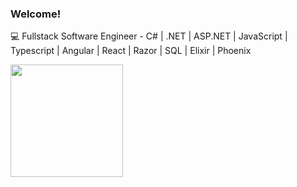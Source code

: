 ### Welcome!

:computer: Fullstack Software Engineer - C# | .NET | ASP.NET | JavaScript | Typescript | Angular | React | Razor | SQL | Elixir | Phoenix

<div>
  <a href="https://github.com/juan-lopes">
  <img height="180em" src="https://github-readme-stats.vercel.app/api/top-langs/?username=juan-lopes&layout=compact&langs_count=7&theme=dracula"/>
</div>
  
  <div style="display: inline_block"><br>
 
